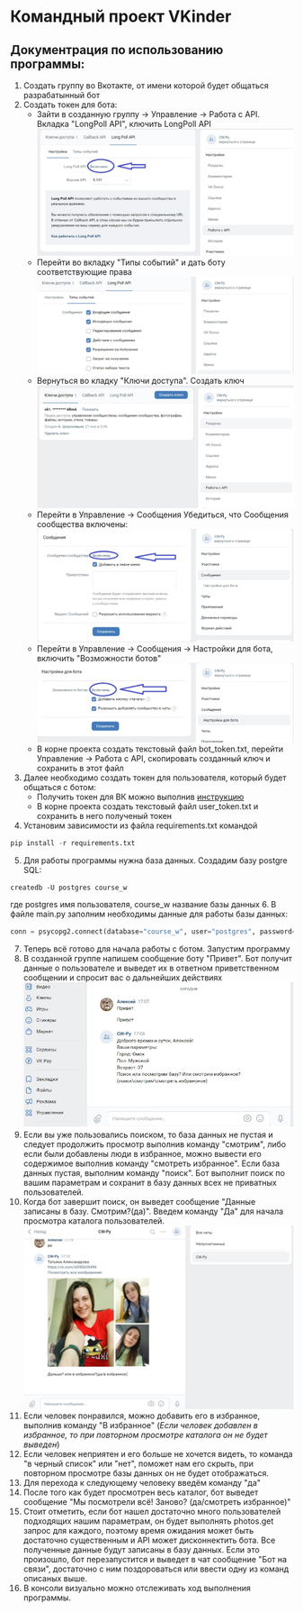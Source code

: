 # Командный проект VKinder
## Документрация по использованию программы:
1. Создать группу во Вкотакте, от имени которой будет общаться разрабатынный бот
2. Создать токен для бота:
    * Зайти в созданную группу -> Управление -> Работа с API. Вкладка "LongPoll API", ключить LongPoll API
    ![LongPoll API enable](LongPollAPI.jpg)
    * Перейти во вкладку "Типы событий" и дать боту соответствующие права
    ![LongPoll API Events](LongPollAPIEvents.jpg)
    * Вернуться во кладку "Ключи доступа". Создать ключ
     ![Create LongPoll API key](CreateLongPollAPI.jpg)
    * Перейти в Управление -> Сообщения Убедиться, что Сообщения сообщества включены:
    ![Enable message](EnableMsg.jpg)
    * Перейти в Управление -> Сообщения -> Настройки для бота, включить "Возможности ботов"
    ![Enable Bot Opportunities](BotOpportunities.jpg)
    * В корне проекта создать текстовый файл bot_token.txt, перейти  Управление -> Работа с API, скопировать созданный ключ и сохранить в этот файл
3. Далее необходимо создать токен для пользователя, который будет общаться с ботом:
    * Получить токен для ВК можно выполнив [инструкцию](https://docs.google.com/document/d/1_xt16CMeaEir-tWLbUFyleZl6woEdJt-7eyva1coT3w/edit?usp=sharing)
    * В корне проекта создать текстовый файл user_token.txt и сохранить в него полученый токен
4. Установим зависимости из файла requirements.txt командой 
```python
pip install -r requirements.txt
```
5. Для работы программы нужна база данных. Создадим базу postgre SQL:
```console
createdb -U postgres course_w
```
где postgres имя пользователя, course_w название базы данных
6. В файле main.py заполним необходимы данные для работы базы данных:
```python
conn = psycopg2.connect(database="course_w", user="postgres", password="password")
```
7. Теперь всё готово для начала работы с ботом. Запустим программу
8. В созданной группе напишем сообщение боту "Привет". Бот получит данные о пользователе и выведет их в ответном приветственном сообщении и спросит вас о дальнейших действиях
![Hi bot](HImsg.jpg)
9. Если вы уже пользовались поиском, то база данных не пустая и следует продолжить просмотр выполнив команду "смотрим", либо если были добавлены люди в избранное, можно вывести его содержимое выполнив команду "смотреть избранное". Если база данных пустая, выполним команду "поиск". Бот выполнит поиск по вашим параметрам и сохранит в базу данных всех не приватных пользователей.
10. Когда бот завершит поиск, он выведет сообщение "Данные записаны в базу. Смотрим?(да)". Введем команду "Да" для начала просмотра каталога пользователей.
![View catalog](ViewCatalog.jpg)
11. Если человек понравился, можно добавить его в избранное, выполнив команду "В избранное" (*Если человек добавлен в избранное, то при повторном просмотре каталога он не будет выведен*)
12. Если человек неприятен и его больше не хочется видеть, то команда "в черный список" или "нет", поможет нам его скрыть, при повторном просмотре базы данных он не будет отображаться.
13. Для перехода к следующему человеку введём команду "да"
14. После того как будет просмотрен весь каталог, бот выведет сообщение "Мы посмотрели всё! Заново? (да/смотреть избранное)"
15. Стоит отметить, если бот нашел достаточно много пользователей подходящих нашим параметрам, он будет выполнять photos.get запрос для каждого, поэтому время ожидания может быть достаточно существенным и API может дисконнектить бота. Все полученные данные будут записаны в базу данных. Если это произошло, бот перезапустится и выведет в чат сообщение "Бот на связи", достаточно с ним поздороваться или ввести одну из команд описаных выше. 
16. В консоли визуально можно отслеживать ход выполнения программы.
